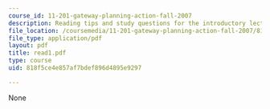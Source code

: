 ```yaml
---
course_id: 11-201-gateway-planning-action-fall-2007
description: Reading tips and study questions for the introductory lecture session.
file_location: /coursemedia/11-201-gateway-planning-action-fall-2007/818f5ce4e857af7bdef896d4895e9297_read1.pdf
file_type: application/pdf
layout: pdf
title: read1.pdf
type: course
uid: 818f5ce4e857af7bdef896d4895e9297

---
```

None